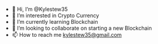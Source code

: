 - 👋 Hi, I’m @Kylestew35
- 👀 I’m interested in Crypto Currency 
- 🌱 I’m currently learning Blockchain
- 💞️ I’m looking to collaborate on starting a new Blockchain
- 📫 How to reach me kylestew35@gmail.com

<!---
Kylestew35/Kylestew35 is a ✨ special ✨ repository because its `README.md` (this file) appears on your GitHub profile.
You can click the Preview link to take a look at your changes.
--->
